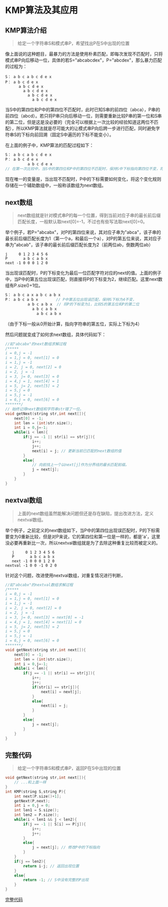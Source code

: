 # KMP算法及其应用

## KMP算法介绍

> 给定一个字符串S和模式串P，希望找出P在S中出现的位置

像上面说的这种题目，最暴力的方法是使用朴素匹配，即每次发现不匹配时，只将模式串P向后移动一位，具体的若S="abcabcdex"，P="abcdex"，那么暴力匹配的过程为：

```
S： a b c a b c d e x
P： a b c d e x
      a b c d e x
        a b c d e x
          a b c d e x
            a b c d e x
```

当S中的第四位和P中的第四位不匹配时，此时已知S串的前四位（abca），P串的前四位（abcd）。若只将P串只向后移动一位，则需要重新比较P串的第一位和S串的第二位，但是这是没必要的（完全可以根据上一次比较的经验知道这两位不匹配），所以KMP算法就是尽可能大的让模式串P向后跨一步进行匹配，同时避免字符串S的下标向前回溯（固定S中遍历的下标不能变小）。

在上面的例子中，KMP算法的匹配过程如下：

```c++
S： a b c a b c d e x
P： a b c d e x
          a b c d e x
// 在第一次比较中，当S中的第四位和P中的第四位不匹配时，保持S中下标指向第四位不变，将P中下标变为指向第一位后重新比较。
```

现在唯一的变量是，当出现不匹配时，P中的下标需要如何变化，将这个变化规则存储在一个辅助数组中，一般称该数组为next数组。

## next数组

> next数组就是针对模式串P的每一个位置，得到当前对应子串的最长前后缀匹配长度，一般默认取next[0]=-1，不过也有些写法取next[0]=0。

举个例子，若P="abcabx"，对P的第四位来说，其对应子串为"abca"，该子串的最长前后缀匹配长度为1（第一个a，和最后一个a），对P的第五位来说，其对应子串为"abcab"，该子串的最长前后缀匹配长度为2（前两位ab，倒数两位ab）

```
j     0 1 2 3 4 5 6
P       a b c a b x
next -1 0 0 0 1 2 0
```

当出现误匹配时，P的下标变化为最后一位匹配字符对应的next的值。上面的例子中，当P中的第五位出现误匹配，则直接将P的下标变为2，继续匹配。这里next数组有P.size()+1位。

```c++
S： a b c a x a b c a b x
P： a b c a b x        // P中第五位出现误匹配，保持S下标为4不变，
          a b c a b x  // 将P的下标变为1，比较S的第五位和P的第二位
            a b c a b x
              a b c a b x
```

（由于下标一般从0开始计算，指向字符串的第五位，实际上下标为4）

然后问题就变成了如何求next数组，具体代码如下：

```C++ 
//如"abcabx"的next数组求解过程
/*****
i = 0,j = -1
i = 1,j = 0, next[1] = 0
i = 1,j = -1
i = 2, j = 0, next[2] = 0
i = 2, j = -1
i = 3, j= 0, next[3] = 0
i = 4,j = 1, next[4] = 1
i = 5, j= 2, next[5] = 2
i = 5,j = 0
i = 5,j = -1
i = 6,j = 0, next[6] = 0
*******/
// 始终记得next数组和字符串str错了一位。
void getNext(string str,int next[]){
    next[0] = -1;
    int len = (int)str.size();
    int i = 0,j=-1;
    while(i < len){
        if(j == -1 || str[i] == str[j]){
            i++;
            j++;
            next[i] = j; // 更新当前已匹配的next数组的值
        }
        else{
            // 向前找上一个以next[j]作为分界线的最长匹配前缀。
            j = next[j]; 
        }
    }
}
```

## nextval数组

> 上面的next数组虽然能解决问题但还是存在缺陷，提出改进方法，定义nextval数组。

举个例子，之前定义的next数组如下，当P中的第四位出现误匹配时，P的下标需要变为0重新比较，但是对P来说，它的第四位和第一位是一样的，都是'a'，这里没必要再重新比一次，所以nextval数组就是为了去除这种重复比较而被定义的。

```
   j     0 1 2 3 4 5 6
   P       a b c a b x
   next -1 0 0 0 1 2 0
nextval -1 0 0 -1 0 2 0
```

针对这个问题，改进使用nextval数组，对重复情况进行判断，

```C++
//如"abcabx"的nextval数组求解过程
/*****
i = 0,j = -1
i = 1,j = 0, next[1] = 0
i = 1,j = -1
i = 2, j = 0, next[2] = 0
i = 2, j = -1
i = 3, j= 0, next[3] = next[0] = -1
i = 4,j = 1, next[4] = next[1] = 0
i = 5, j= 2, next[5] = 2
i = 5,j = 0
i = 5,j = -1
i = 6,j = 0, next[6] = 0
*******/
void getNext(string str,int next[]){
    next[0] = -1;
    int len = (int)str.size();
    int i = 0,j=-1;
    while(i < len){
        if(j == -1 || str[i] == str[j]){
            i++;
            j++;
            if(str[i] == str[j]){
                next[i] = next[j];
            }
            else{
                next[i] = j;
            }
        }
        else{
            j = next[j];
        }
    }
}
```

## 完整代码

> 给定一个字符串S和模式串P，返回P在S中出现的位置

```c++
void getNext(string str,int next[]){
    // ...和上面一样
}
int KMP(string S,string P){
    int next[P.size()+1];
    getNext(P,next);
    int i = 0,j = 0;
    int len1 = S.size();
    int len2 = P.size();
    while(i < len1 && j < len2){
        if(j == -1 || S[i] == P[j]){
            i++;
            j++;
        }
        else{
            j = next[j]; // 修改P中的下标指向
        }
    }
    if(j == len2){
        return i-j; // 返回出现位置
    }
    else{
        return -1; // S中没有完整的P出现
    }
}
```
[完整代码]()
